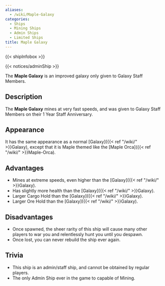 ```yaml
---
aliases:
  - /wiki/Maple-Galaxy
categories:
  - Ships
  - Mining Ships
  - Admin Ships
  - Limited Ships
title: Maple Galaxy
---
```


{{< shipInfobox >}}

{{< notices/adminShip >}}

The **Maple Galaxy** is an improved galaxy only given to Galaxy Staff Members.

## Description

The **Maple Galaxy** mines at very fast speeds, and was given to Galaxy Staff Members on their 1 Year Staff Anniversary.

## Appearance

It has the same appearance as a normal [Galaxy]({{< ref "/wiki/" >}}Galaxy), except that it is Maple themed like the [Maple Orca]({{< ref "/wiki/" >}}Maple-Orca).

## Advantages

- Mines at extreme speeds, even higher than the [Galaxy]({{< ref "/wiki/" >}}Galaxy).
- Has slightly more health than the [Galaxy]({{< ref "/wiki/" >}}Galaxy).
- Larger Cargo Hold than the [Galaxy]({{< ref "/wiki/" >}}Galaxy).
- Larger Ore Hold than the [Galaxy]({{< ref "/wiki/" >}}Galaxy).

## Disadvantages

- Once spawned, the sheer rarity of this ship will cause many other players to war you and relentlessly hunt you until you despawn.
- Once lost, you can never rebuild the ship ever again.

## Trivia

- This ship is an admin/staff ship, and cannot be obtained by regular players.
- The only Admin Ship ever in the game to capable of Mining.
